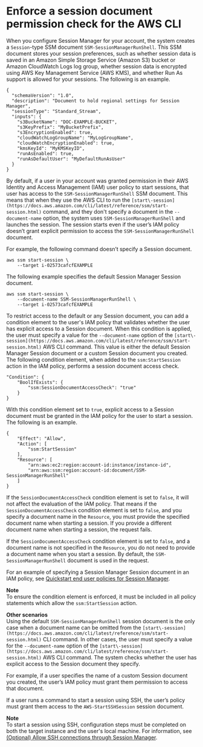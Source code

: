 # Enforce a session document permission check for the AWS CLI<a name="getting-started-sessiondocumentaccesscheck"></a>

When you configure Session Manager for your account, the system creates a `Session`\-type SSM document `SSM-SessionManagerRunShell`\. This SSM document stores your session preferences, such as whether session data is saved in an Amazon Simple Storage Service \(Amazon S3\) bucket or Amazon CloudWatch Logs log group, whether session data is encrypted using AWS Key Management Service \(AWS KMS\), and whether Run As support is allowed for your sessions\. The following is an example\.

```
{
  "schemaVersion": "1.0",
  "description": "Document to hold regional settings for Session Manager",
  "sessionType": "Standard_Stream",
  "inputs": {
    "s3BucketName": "DOC-EXAMPLE-BUCKET",
    "s3KeyPrefix": "MyBucketPrefix",
    "s3EncryptionEnabled": true,
    "cloudWatchLogGroupName": "MyLogGroupName",
    "cloudWatchEncryptionEnabled": true,
    "kmsKeyId": "MyKMSKeyID",
    "runAsEnabled": true,
    "runAsDefaultUser": "MyDefaultRunAsUser"
  }
}
```

By default, if a user in your account was granted permission in their AWS Identity and Access Management \(IAM\) user policy to start sessions, that user has access to the `SSM-SessionManagerRunShell` SSM document\. This means that when they use the AWS CLI to run the `[start\-session](https://docs.aws.amazon.com/cli/latest/reference/ssm/start-session.html)` command, and they don't specify a document in the `--document-name` option, the system uses `SSM-SessionManagerRunShell` and launches the session\. The session starts even if the user’s IAM policy doesn’t grant explicit permission to access the `SSM-SessionManagerRunShell` document\.

For example, the following command doesn’t specify a Session document\.

```
aws ssm start-session \
    --target i-02573cafcfEXAMPLE
```

The following example specifies the default Session Manager Session document\.

```
aws ssm start-session \
    --document-name SSM-SessionManagerRunShell \
    --target i-02573cafcfEXAMPLE
```

To restrict access to the default or any Session document, you can add a condition element to the user's IAM policy that validates whether the user has explicit access to a Session document\. When this condition is applied, the user must specify a value for the `--document-name` option of the `[start\-session](https://docs.aws.amazon.com/cli/latest/reference/ssm/start-session.html)` AWS CLI command\. This value is either the default Session Manager Session document or a custom Session document you created\. The following condition element, when added to the `ssm:StartSession` action in the IAM policy, performs a session document access check\.

```
"Condition": {
    "BoolIfExists": {
        "ssm:SessionDocumentAccessCheck": "true"
    }
}
```

With this condition element set to `true`, explicit access to a Session document must be granted in the IAM policy for the user to start a session\. The following is an example\.

```
{
    "Effect": "Allow",
    "Action": [
        "ssm:StartSession"
    ],
    "Resource": [
        "arn:aws:ec2:region:account-id:instance/instance-id",
        "arn:aws:ssm:region:account-id:document/SSM-SessionManagerRunShell"
    ] 
}
```

If the `SessionDocumentAccessCheck` condition element is set to `false`, it will not affect the evaluation of the IAM policy\. That means if the `SessionDocumentAccessCheck` condition element is set to `false`, and you specify a document name in the `Resource`, you must provide the specified document name when starting a session\. If you provide a different document name when starting a session, the request fails\.

If the `SessionDocumentAccessCheck` condition element is set to `false`, and a document name is not specified in the `Resource`, you do not need to provide a document name when you start a session\. By default, the `SSM-SessionManagerRunShell` document is used in the request\.

For an example of specifying a Session Manager Session document in an IAM policy, see [Quickstart end user policies for Session Manager](getting-started-restrict-access-quickstart.md#restrict-access-quickstart-end-user)\.

**Note**  
To ensure the condition element is enforced, it must be included in all policy statements which allow the `ssm:StartSession` action\.

**Other scenarios**  
Using the default `SSM-SessionManagerRunShell` session document is the only case when a document name can be omitted from the `[start\-session](https://docs.aws.amazon.com/cli/latest/reference/ssm/start-session.html)` CLI command\. In other cases, the user must specify a value for the `--document-name` option of the `[start\-session](https://docs.aws.amazon.com/cli/latest/reference/ssm/start-session.html)` AWS CLI command\. The system checks whether the user has explicit access to the Session document they specify\.

For example, if a user specifies the name of a custom Session document you created, the user’s IAM policy must grant them permission to access that document\. 

If a user runs a command to start a session using SSH, the user’s policy must grant them access to the `AWS-StartSSHSession` session document\. 

**Note**  
To start a session using SSH, configuration steps must be completed on both the target instance and the user's local machine\. For information, see [\(Optional\) Allow SSH connections through Session Manager](session-manager-getting-started-enable-ssh-connections.md)\.